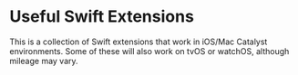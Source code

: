 # Useful Swift Extensions

This is a collection of Swift extensions that work in iOS/Mac Catalyst environments.  Some of these will also work on tvOS or watchOS, although mileage may vary.

